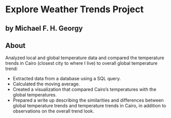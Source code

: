 # Explore Weather Trends Project

## by Michael F. H. Georgy


## About

Analyzed local and global temperature data and compared the temperature trends in Cairo (closest city to where I live) to overall global temperature trend:
-	Extracted data from a database using a SQL query.
-	Calculated the moving average.
-	Created a visualization that compared Cairo’s temperatures with the global temperatures.
-	Prepared a write up describing the similarities and differences between global temperature trends and temperature trends in Cairo, in addition to observations on the overall trend look.
